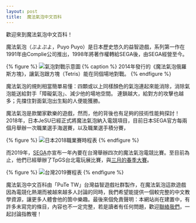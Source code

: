 ```yaml
---
layout: post
title:  魔法氣泡中文百科
---
```


歡迎來到魔法氣泡中文百科！

魔法氣泡（ぷよぷよ，Puyo Puyo）是日本歷史悠久的益智遊戲，系列第一作在1991年由Complie公司推出，1998年將著作權轉給SEGA後，由SEGA經營至今。

{% figure %}
![氣泡對戰示意圖](http://asia.sega.com/puyopuyotetris/img/pic02_sp.jpg)
{% caption %}
2014年發行的《魔法氣泡俄羅斯方塊》，讓氣泡跟方塊（Tetris）能在同個場地對戰。
{% endfigure %}

魔法氣泡的規則相當簡單易懂：四顆或以上同樣顏色的氣泡連起來能消除，消除氣泡能送給對手「障礙氣泡」、減少他的場地空間。
連鎖越大，給對方的攻擊也越多；先擋住對面氣泡出生點的人便能獲勝。

魔法氣泡是款闔家歡樂的遊戲，然而，他的背後也有足夠的技術性能夠探討！2018年，日本JeSU已經正式將魔法氣泡納入電競項目，目前日本SEGA官方每兩個月舉辦一次職業選手海選賽，以及職業選手積分賽，

{% figure %}
![日本2018職業賽時程表](https://i.imgur.com/hUQe2iS.png)
{% endfigure %}

而2019年，[SEGA](https://www.facebook.com/SEGATaiwanEsports/)亦宣布一年內要在台灣舉辦四次的魔法氣泡電競比賽。至目前為止，他們已經舉辦了TpGS台北電玩展比賽，與[三月的春季大賽](https://www.youtube.com/watch?v=PixL7IC_klA)。

{% figure %}
![台灣2019賽程表](https://i.imgur.com/pNLqDnh.png)
{% endfigure %}

魔法氣泡中文百科由「PuTe TW」台灣益智遊戲社群製作，在魔法氣泡這款遊戲因為電競化熱潮而被越來越多人討論的同時，我們希望能提供一個較完整的中文教學資源，讓更多人體會他的箇中樂趣。最後來個免責聲明：本網站尚在建置中，有許多未寫完的條目，內容也不一定完整，若是讀者有任何問題，歡迎[聯絡我們](https://puyo.tw/about/)，一起討論指教喔！


